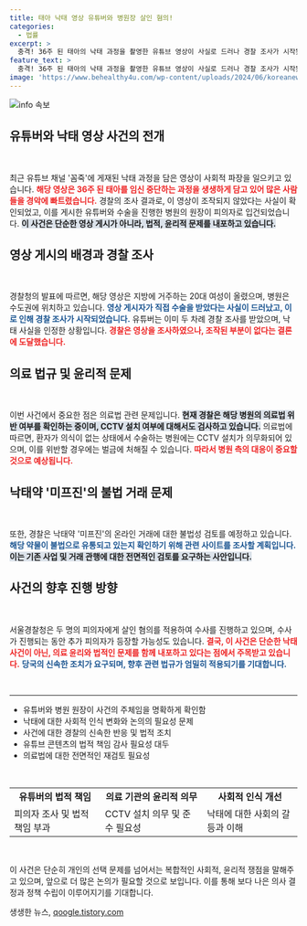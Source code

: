 ```yaml
---
title: 태아 낙태 영상 유튜버와 병원장 살인 혐의!
categories:
  - 법률
excerpt: >
  충격! 36주 된 태아의 낙태 과정을 촬영한 유튜브 영상이 사실로 드러나 경찰 조사가 시작됐다. 유튜버와 병원 원장 피의자로 입건, 의료법 위반 및 살인 혐의로 수사 중! 지금 당장 클릭해 확인하세요!
feature_text: >
  충격! 36주 된 태아의 낙태 과정을 촬영한 유튜브 영상이 사실로 드러나 경찰 조사가 시작됐다. 유튜버와 병원 원장 피의자로 입건, 의료법 위반 및 살인 혐의로 수사 중! 지금 당장 클릭해 확인하세요!
image: 'https://www.behealthy4u.com/wp-content/uploads/2024/06/koreanews.jpg'
---
```


<p><img src="https://www.behealthy4u.com/wp-content/uploads/2024/06/koreanews.jpg" alt="info 속보" /></p>

<h2 data-ke-size="size26">유튜버와 낙태 영상 사건의 전개</h2>

<p data-ke-size="size16">&nbsp;</p>

<p>최근 유튜브 채널 '꼼죽'에 게재된 낙태 과정을 담은 영상이 사회적 파장을 일으키고 있습니다. <b><span style="color: #ee2323;">해당 영상은 36주 된 태아를 임신 중단하는 과정을 생생하게 담고 있어 많은 사람들을 경악에 빠트렸습니다.</span></b> 경찰의 조사 결과로, 이 영상이 조작되지 않았다는 사실이 확인되었고, 이를 게시한 유튜버와 수술을 진행한 병원의 원장이 피의자로 입건되었습니다. <b><span style="background-color: #21538527;">이 사건은 단순한 영상 게시가 아니라, 법적, 윤리적 문제를 내포하고 있습니다.</span></b> </p>

<h2 data-ke-size="size26">영상 게시의 배경과 경찰 조사</h2>

<p data-ke-size="size16">&nbsp;</p>

<p>경찰청의 발표에 따르면, 해당 영상은 지방에 거주하는 20대 여성이 올렸으며, 병원은 수도권에 위치하고 있습니다. <b><span style="color: #1a5490;">영상 게시자가 직접 수술을 받았다는 사실이 드러났고, 이로 인해 경찰 조사가 시작되었습니다.</span></b> 유튜버는 이미 두 차례 경찰 조사를 받았으며, 낙태 사실을 인정한 상황입니다. <b><span style="color: #ee2323;">경찰은 영상을 조사하였으나, 조작된 부분이 없다는 결론에 도달했습니다.</span></b> </p>

<h2 data-ke-size="size26">의료 법규 및 윤리적 문제</h2>

<p data-ke-size="size16">&nbsp;</p>

<p>이번 사건에서 중요한 점은 의료법 관련 문제입니다. <b><span style="background-color: #21538527;">현재 경찰은 해당 병원의 의료법 위반 여부를 확인하는 중이며, CCTV 설치 여부에 대해서도 검사하고 있습니다.</span></b> 의료법에 따르면, 환자가 의식이 없는 상태에서 수술하는 병원에는 CCTV 설치가 의무화되어 있으며, 이를 위반할 경우에는 벌금에 처해질 수 있습니다. <b><span style="color: #ee2323;">따라서 병원 측의 대응이 중요할 것으로 예상됩니다.</span></b> </p>

<h2 data-ke-size="size26">낙태약 '미프진'의 불법 거래 문제</h2>

<p data-ke-size="size16">&nbsp;</p>

<p>또한, 경찰은 낙태약 '미프진'의 온라인 거래에 대한 불법성 검토를 예정하고 있습니다. <b><span style="color: #1a5490;">해당 약물이 불법으로 유통되고 있는지 확인하기 위해 관련 사이트를 조사할 계획입니다.</span></b> <b><span style="background-color: #21538527;">이는 기존 사업 및 거래 관행에 대한 전면적인 검토를 요구하는 사안입니다.</span></b> </p>

<h2 data-ke-size="size26">사건의 향후 진행 방향</h2>

<p data-ke-size="size16">&nbsp;</p>

<p>서울경찰청은 두 명의 피의자에게 살인 혐의를 적용하여 수사를 진행하고 있으며, 수사가 진행되는 동안 추가 피의자가 등장할 가능성도 있습니다. <b><span style="color: #ee2323;">결국, 이 사건은 단순한 낙태 사건이 아닌, 의료 윤리와 법적인 문제를 함께 내포하고 있다는 점에서 주목받고 있습니다.</span></b> <b><span style="color: #1a5490;">당국의 신속한 조치가 요구되며, 향후 관련 법규가 엄밀히 적용되기를 기대합니다.</span></b> </p>

<p data-ke-size="size16">&nbsp;</p>

<hr>

<ul>
<li>유튜버와 병원 원장이 사건의 주체임을 명확하게 확인함</li>
<li>낙태에 대한 사회적 인식 변화와 논의의 필요성 문제</li>
<li>사건에 대한 경찰의 신속한 반응 및 법적 조치</li>
<li>유튜브 콘텐츠의 법적 책임 감사 필요성 대두</li>
<li>의료법에 대한 전면적인 재검토 필요성</li>
</ul>

<p data-ke-size="size16">&nbsp;</p>

<table style="width: 100%; border-color: #dddddd; border-collapse: collapse;">
<tr>
<td style="text-align: center; height: 17px;"><b>유튜버의 법적 책임</b></td>
<td style="text-align: center; height: 17px;"><b>의료 기관의 윤리적 의무</b></td>
<td style="text-align: center; height: 17px;"><b>사회적 인식 개선</b></td>
</tr>
<tr>
<td style="height: 43px;">피의자 조사 및 법적 책임 부과</td>
<td style="height: 43px;">CCTV 설치 의무 및 준수 필요성</td>
<td style="height: 43px;">낙태에 대한 사회의 갈등과 이해</td>
</tr>
</table>

<p data-ke-size="size16">&nbsp;</p> 

<p>이 사건은 단순히 개인의 선택 문제를 넘어서는 복합적인 사회적, 윤리적 쟁점을 말해주고 있으며, 앞으로 더 많은 논의가 필요할 것으로 보입니다. 이를 통해 보다 나은 의사 결정과 정책 수립이 이루어지기를 기대합니다.</p>
생생한 뉴스, <a href="https://qoogle.tistory.com" rel="dofollow">qoogle.tistory.com</a>


